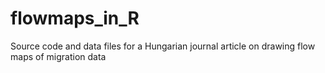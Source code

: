 # flowmaps_in_R
Source code and data files for a Hungarian journal article on drawing flow maps of migration data
